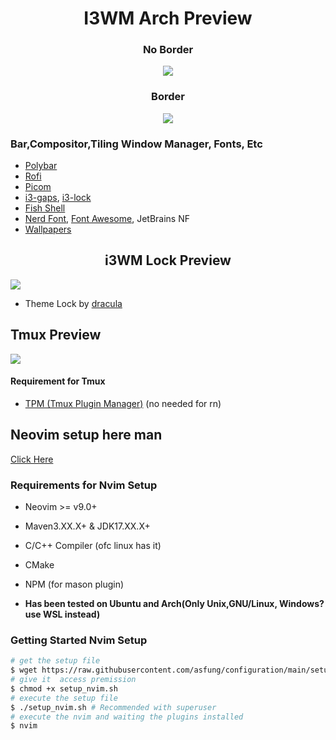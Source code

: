 <div align="center">
  <h1>I3WM Arch Preview</h1>
</div>

<div align="center">
  <h3>No Border</h3>
  <p><img src="https://github.com/asfung/configuration/blob/main/image/i3wm-no-border.png?raw=true" /></p>
</div>

<div align="center">
  <h3>Border</h3>
  <p><img src="https://github.com/asfung/configuration/blob/main/image/i3wm-border.png?raw=true" /></p>
</div>


### Bar,Compositor,Tiling Window Manager, Fonts, Etc
- [Polybar](https://github.com/polybar/polybar)
- [Rofi](https://github.com/davatorium/rofi)
- [Picom](https://github.com/yshui/picom)
- [i3-gaps](https://i3wm.org/docs/userguide.html), [i3-lock](https://github.com/i3/i3lock)
- [Fish Shell](https://fishshell.com)
- [Nerd Font](https://nerdfonts.com), [Font Awesome](https://fontawesome.com/download), JetBrains NF
- [Wallpapers](https://github.com/asfung/configuration/tree/main/i3wm/wallpapers)

<h2 align="center">i3WM Lock Preview</h2> 
<p><img src="https://github.com/asfung/configuration/blob/main/image/i3wm-lock.png?raw=true" /></p>

- Theme Lock by [dracula](https://draculatheme.com/i3lock-color)


## Tmux Preview
<p><img src="https://github.com/asfung/configuration/blob/main/image/image_1.png?raw=true" /></p>

#### Requirement for Tmux 
- [TPM (Tmux Plugin Manager)](https://github.com/tmux-plugins/tpm) (no needed for rn)

## Neovim setup here man
[Click Here](https://github.com/asfung/configuration/tree/main/nvim)

### Requirements for Nvim Setup
- Neovim >= v9.0+ 
- Maven3.XX.X+ & JDK17.XX.X+
- C/C++ Compiler (ofc linux has it)
- CMake 
- NPM (for mason plugin)

- <b>Has been tested on Ubuntu and Arch(Only Unix,GNU/Linux, Windows? use WSL instead)</b>

### Getting Started Nvim Setup 
```bash
# get the setup file
$ wget https://raw.githubusercontent.com/asfung/configuration/main/setup_nvim.sh
# give it  access premission 
$ chmod +x setup_nvim.sh
# execute the setup file
$ ./setup_nvim.sh # Recommended with superuser
# execute the nvim and waiting the plugins installed 
$ nvim 
```
<!-- now u ready to lit it up man🔥🔥-->




